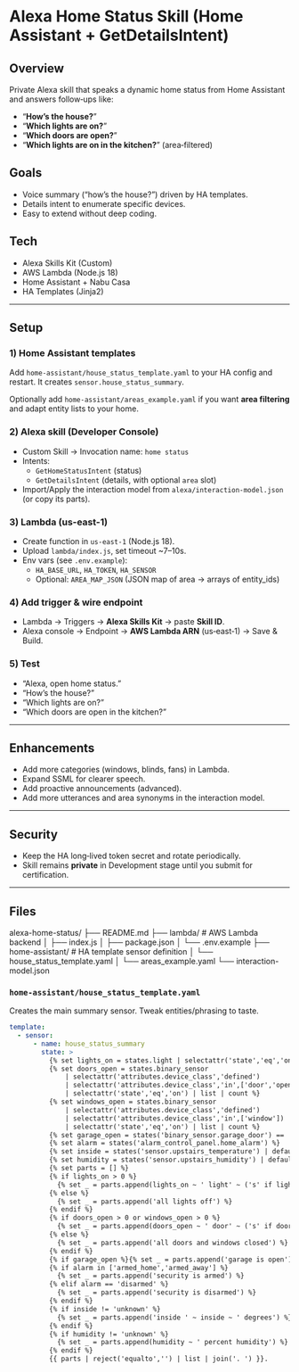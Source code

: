 # Alexa Home Status Skill (Home Assistant + GetDetailsIntent)

## Overview
Private Alexa skill that speaks a dynamic home status from Home Assistant and answers follow‑ups like:
- “**How’s the house?**”
- “**Which lights are on?**”
- “**Which doors are open?**”
- “**Which lights are on in the kitchen?**” (area‑filtered)

## Goals
- Voice summary (“how’s the house?”) driven by HA templates.
- Details intent to enumerate specific devices.
- Easy to extend without deep coding.

## Tech
- Alexa Skills Kit (Custom)
- AWS Lambda (Node.js 18)
- Home Assistant + Nabu Casa
- HA Templates (Jinja2)

---

## Setup

### 1) Home Assistant templates
Add `home-assistant/house_status_template.yaml` to your HA config and restart. It creates `sensor.house_status_summary`.

Optionally add `home-assistant/areas_example.yaml` if you want **area filtering** and adapt entity lists to your home.

### 2) Alexa skill (Developer Console)
- Custom Skill → Invocation name: `home status`
- Intents:
  - `GetHomeStatusIntent` (status)
  - `GetDetailsIntent` (details, with optional `area` slot)
- Import/Apply the interaction model from `alexa/interaction-model.json` (or copy its parts).

### 3) Lambda (us-east-1)
- Create function in `us-east-1` (Node.js 18).
- Upload `lambda/index.js`, set timeout ~7–10s.
- Env vars (see `.env.example`):
  - `HA_BASE_URL`, `HA_TOKEN`, `HA_SENSOR`
  - Optional: `AREA_MAP_JSON` (JSON map of area → arrays of entity_ids)

### 4) Add trigger & wire endpoint
- Lambda → Triggers → **Alexa Skills Kit** → paste **Skill ID**.
- Alexa console → Endpoint → **AWS Lambda ARN** (us‑east‑1) → Save & Build.

### 5) Test
- “Alexa, open home status.”
- “How’s the house?”
- “Which lights are on?”
- “Which doors are open in the kitchen?”

---

## Enhancements
- Add more categories (windows, blinds, fans) in Lambda.
- Expand SSML for clearer speech.
- Add proactive announcements (advanced).
- Add more utterances and area synonyms in the interaction model.

---

## Security
- Keep the HA long‑lived token secret and rotate periodically.
- Skill remains **private** in Development stage until you submit for certification.

---

## Files

alexa-home-status/
├── README.md
├── lambda/ # AWS Lambda backend
│ ├── index.js
│ ├── package.json
│ └── .env.example
├── home-assistant/ # HA template sensor definition
│ └── house_status_template.yaml
│ └── areas_example.yaml
└── interaction-model.json


### `home-assistant/house_status_template.yaml`
Creates the main summary sensor. Tweak entities/phrasing to taste.

```yaml
template:
  - sensor:
      - name: house_status_summary
        state: >
          {% set lights_on = states.light | selectattr('state','eq','on') | list | count %}
          {% set doors_open = states.binary_sensor
              | selectattr('attributes.device_class','defined')
              | selectattr('attributes.device_class','in',['door','opening'])
              | selectattr('state','eq','on') | list | count %}
          {% set windows_open = states.binary_sensor
              | selectattr('attributes.device_class','defined')
              | selectattr('attributes.device_class','in',['window'])
              | selectattr('state','eq','on') | list | count %}
          {% set garage_open = states('binary_sensor.garage_door') == 'on' %}
          {% set alarm = states('alarm_control_panel.home_alarm') %}
          {% set inside = states('sensor.upstairs_temperature') | default('unknown') %}
          {% set humidity = states('sensor.upstairs_humidity') | default('unknown') %}
          {% set parts = [] %}
          {% if lights_on > 0 %}
            {% set _ = parts.append(lights_on ~ ' light' ~ ('s' if lights_on != 1 else '') ~ ' on') %}
          {% else %}
            {% set _ = parts.append('all lights off') %}
          {% endif %}
          {% if doors_open > 0 or windows_open > 0 %}
            {% set _ = parts.append(doors_open ~ ' door' ~ ('s' if doors_open != 1 else '') ~ ' open, ' ~ windows_open ~ ' window' ~ ('s' if windows_open != 1 else '') ~ ' open') %}
          {% else %}
            {% set _ = parts.append('all doors and windows closed') %}
          {% endif %}
          {% if garage_open %}{% set _ = parts.append('garage is open') %}{% endif %}
          {% if alarm in ['armed_home','armed_away'] %}
            {% set _ = parts.append('security is armed') %}
          {% elif alarm == 'disarmed' %}
            {% set _ = parts.append('security is disarmed') %}
          {% endif %}
          {% if inside != 'unknown' %}
            {% set _ = parts.append('inside ' ~ inside ~ ' degrees') %}
          {% endif %}
          {% if humidity != 'unknown' %}
            {% set _ = parts.append(humidity ~ ' percent humidity') %}
          {% endif %}
          {{ parts | reject('equalto','') | list | join('. ') }}.


